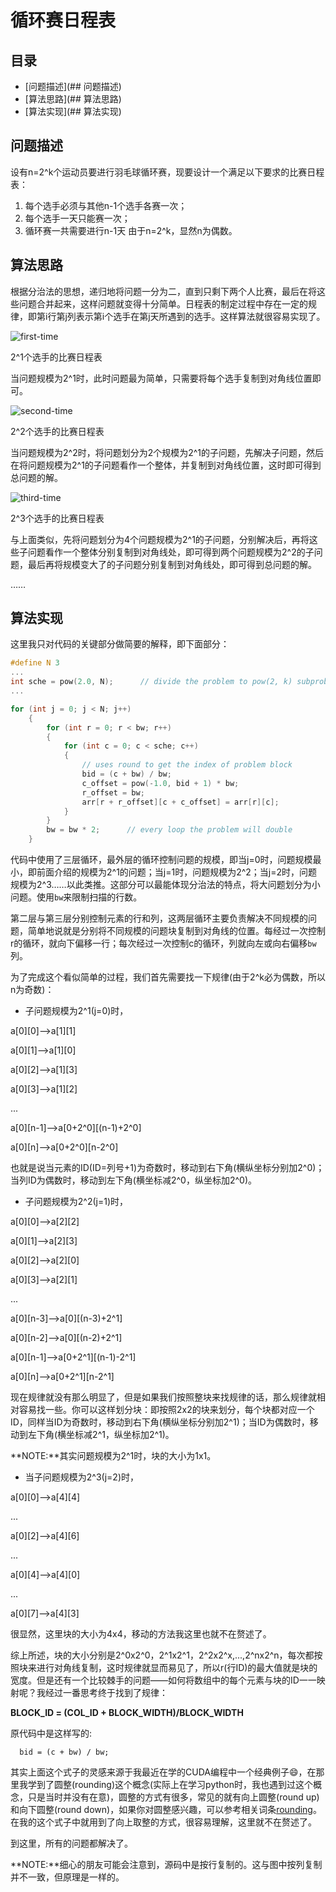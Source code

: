 # 循环赛日程表

## 目录

- [问题描述](## 问题描述)
- [算法思路](## 算法思路)
- [算法实现](## 算法实现)

## 问题描述

设有n=2^k个运动员要进行羽毛球循环赛，现要设计一个满足以下要求的比赛日程表：

1. 每个选手必须与其他n-1个选手各赛一次；
1. 每个选手一天只能赛一次；
1. 循环赛一共需要进行n-1天
由于n=2^k，显然n为偶数。

## 算法思路

根据分治法的思想，递归地将问题一分为二，直到只剩下两个人比赛，最后在将这些问题合并起来，这样问题就变得十分简单。日程表的制定过程中存在一定的规律，即第i行第j列表示第i个选手在第j天所遇到的选手。这样算法就很容易实现了。

![first-time](https://github.com/Sunlcy/Round-robin-schedule/blob/master/pictures/first-time.jpg)

2^1个选手的比赛日程表

当问题规模为2^1时，此时问题最为简单，只需要将每个选手复制到对角线位置即可。

![second-time](https://github.com/Sunlcy/Round-robin-schedule/blob/master/pictures/second-time.jpg)

2^2个选手的比赛日程表

当问题规模为2^2时，将问题划分为2个规模为2^1的子问题，先解决子问题，然后在将问题规模为2^1的子问题看作一个整体，并复制到对角线位置，这时即可得到总问题的解。

![third-time](https://github.com/Sunlcy/Round-robin-schedule/blob/master/pictures/third-time.jpg)

2^3个选手的比赛日程表

与上面类似，先将问题划分为4个问题规模为2^1的子问题，分别解决后，再将这些子问题看作一个整体分别复制到对角线处，即可得到两个问题规模为2^2的子问题，最后再将规模变大了的子问题分别复制到对角线处，即可得到总问题的解。

……

## 算法实现

这里我只对代码的关键部分做简要的解释，即下面部分：

```c++
#define N 3
...
int sche = pow(2.0, N);      // divide the problem to pow(2, k) subproblems
...

for (int j = 0; j < N; j++)
    {
        for (int r = 0; r < bw; r++)
        {
            for (int c = 0; c < sche; c++)
            {
                // uses round to get the index of problem block
                bid = (c + bw) / bw;
                c_offset = pow(-1.0, bid + 1) * bw;
                r_offset = bw;
                arr[r + r_offset][c + c_offset] = arr[r][c];
            }
        }
        bw = bw * 2;      // every loop the problem will double
    }
```

代码中使用了三层循环，最外层的循环控制问题的规模，即当j=0时，问题规模最小，即前面介绍的规模为2^1的问题；当j=1时，问题规模为2^2；当j=2时，问题规模为2^3……以此类推。这部分可以最能体现分治法的特点，将大问题划分为小问题。使用`bw`来限制扫描的行数。

第二层与第三层分别控制元素的行和列，这两层循环主要负责解决不同规模的问题，简单地说就是分别将不同规模的问题块复制到对角线的位置。每经过一次控制r的循环，就向下偏移一行；每次经过一次控制c的循环，列就向左或向右偏移`bw`列。

为了完成这个看似简单的过程，我们首先需要找一下规律(由于2^k必为偶数，所以n为奇数)：

- 子问题规模为2^1(j=0)时，

a[0][0]-->a[1][1]

a[0][1]-->a[1][0]

a[0][2]-->a[1][3]

a[0][3]-->a[1][2]

...

a[0][n-1]-->a[0+2^0][(n-1)+2^0]

a[0][n]-->a[0+2^0][n-2^0]


也就是说当元素的ID(ID=列号+1)为奇数时，移动到右下角(横纵坐标分别加2^0)；当列ID为偶数时，移动到左下角(横坐标减2^0，纵坐标加2^0)。

- 子问题规模为2^2(j=1)时，

a[0][0]-->a[2][2]

a[0][1]-->a[2][3]

a[0][2]-->a[2][0]

a[0][3]-->a[2][1]

...

a[0][n-3]-->a[0][(n-3)+2^1]

a[0][n-2]-->a[0][(n-2)+2^1]

a[0][n-1]-->a[0+2^1][(n-1)-2^1]

a[0][n]-->a[0+2^1][n-2^1]


现在规律就没有那么明显了，但是如果我们按照整块来找规律的话，那么规律就相对容易找一些。你可以这样划分块：即按照2x2的块来划分，每个块都对应一个ID，同样当ID为奇数时，移动到右下角(横纵坐标分别加2^1)；当ID为偶数时，移动到左下角(横坐标减2^1，纵坐标加2^1)。

**NOTE:**其实问题规模为2^1时，块的大小为1x1。

- 当子问题规模为2^3(j=2)时，

a[0][0]-->a[4][4]

...

a[0][2]-->a[4][6]

...

a[0][4]-->a[4][0]

...

a[0][7]-->a[4][3]


很显然，这里块的大小为4x4，移动的方法我这里也就不在赘述了。

综上所述，块的大小分别是2^0x2^0，2^1x2^1，2^2x2^x,...,2^nx2^n，每次都按照块来进行对角线复制，这时规律就显而易见了，所以r(行ID)的最大值就是块的宽度。但是还有一个比较棘手的问题——如何将数组中的每个元素与块的ID一一映射呢？我经过一番思考终于找到了规律：

**BLOCK_ID = (COL_ID + BLOCK_WIDTH)/BLOCK_WIDTH**

原代码中是这样写的:

      bid = (c + bw) / bw;

其实上面这个式子的灵感来源于我最近在学的CUDA编程中一个经典例子:smile:，在那里我学到了圆整(rounding)这个概念(实际上在学习python时，我也遇到过这个概念，只是当时并没有在意)，圆整的方式有很多，常见的就有向上圆整(round up)和向下圆整(round down)，如果你对圆整感兴趣，可以参考相关词条[rounding](https://en.wikipedia.org/wiki/Rounding)。在我的这个式子中就用到了向上取整的方式，很容易理解，这里就不在赘述了。

到这里，所有的问题都解决了。

**NOTE:**细心的朋友可能会注意到，源码中是按行复制的。这与图中按列复制并不一致，但原理是一样的。
